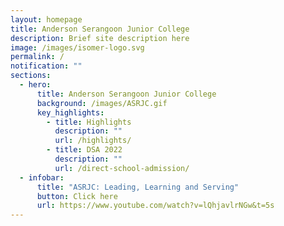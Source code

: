 ```yaml
---
layout: homepage
title: Anderson Serangoon Junior College
description: Brief site description here
image: /images/isomer-logo.svg
permalink: /
notification: ""
sections:
  - hero:
      title: Anderson Serangoon Junior College
      background: /images/ASRJC.gif
      key_highlights:
        - title: Highlights
          description: ""
          url: /highlights/
        - title: DSA 2022
          description: ""
          url: /direct-school-admission/
  - infobar:
      title: "ASRJC: Leading, Learning and Serving"
      button: Click here
      url: https://www.youtube.com/watch?v=lQhjavlrNGw&t=5s
---
```

